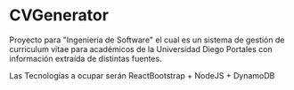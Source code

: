 # CVGenerator
Proyecto para "Ingeniería de Software" el cual es un sistema de gestión de curriculum vitae para académicos de la Universidad Diego Portales con información extraída de distintas fuentes. 

Las Tecnologías a ocupar serán ReactBootstrap + NodeJS + DynamoDB